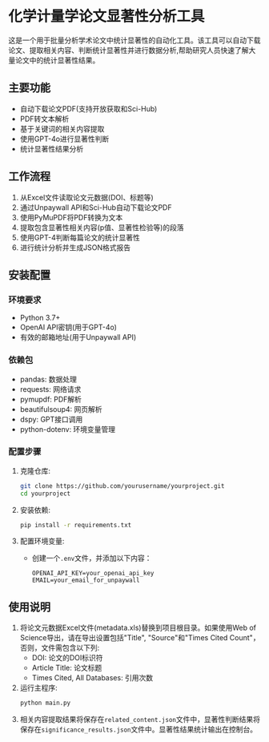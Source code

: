 # 化学计量学论文显著性分析工具

这是一个用于批量分析学术论文中统计显著性的自动化工具。该工具可以自动下载论文、提取相关内容、判断统计显著性并进行数据分析,帮助研究人员快速了解大量论文中的统计显著性结果。

## 主要功能

- 自动下载论文PDF(支持开放获取和Sci-Hub)
- PDF转文本解析
- 基于关键词的相关内容提取
- 使用GPT-4o进行显著性判断
- 统计显著性结果分析

## 工作流程

1. 从Excel文件读取论文元数据(DOI、标题等)
2. 通过Unpaywall API和Sci-Hub自动下载论文PDF
3. 使用PyMuPDF将PDF转换为文本
4. 提取包含显著性相关内容(p值、显著性检验等)的段落
5. 使用GPT-4判断每篇论文的统计显著性
6. 进行统计分析并生成JSON格式报告

## 安装配置

### 环境要求
- Python 3.7+
- OpenAI API密钥(用于GPT-4o)
- 有效的邮箱地址(用于Unpaywall API)

### 依赖包
- pandas: 数据处理
- requests: 网络请求
- pymupdf: PDF解析
- beautifulsoup4: 网页解析
- dspy: GPT接口调用
- python-dotenv: 环境变量管理

### 配置步骤

1. 克隆仓库:
   ```bash
   git clone https://github.com/yourusername/yourproject.git
   cd yourproject
   ```

2. 安装依赖:
   ```bash
   pip install -r requirements.txt
   ```

3. 配置环境变量:
   - 创建一个`.env`文件，并添加以下内容：
     ```
     OPENAI_API_KEY=your_openai_api_key
     EMAIL=your_email_for_unpaywall
     ```

## 使用说明

1. 将论文元数据Excel文件(metadata.xls)替换到项目根目录。如果使用Web of Science导出，请在导出设置包括"Title", "Source"和"Times Cited Count"，否则，文件需包含以下列:
   - DOI: 论文的DOI标识符
   - Article Title: 论文标题
   - Times Cited, All Databases: 引用次数
2. 运行主程序:
   ```bash
   python main.py
   ```
3. 相关内容提取结果将保存在`related_content.json`文件中，显著性判断结果将保存在`significance_results.json`文件中。显著性结果统计输出在控制台。
